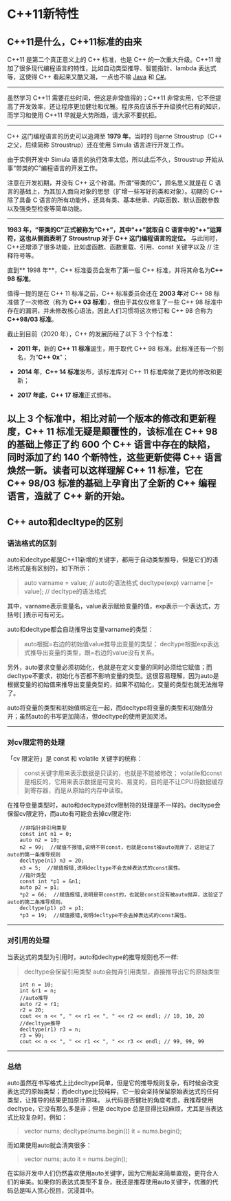 # C++11新特性

## C++11是什么，C++11标准的由来

C++11 是第二个真正意义上的 C++ 标准，也是 C++ 的一次重大升级。C++11 增加了很多现代编程语言的特性，比如自动类型推导、智能指针、lambda 表达式等，这使得 C++ 看起来又酷又潮，一点也不输 [Java](http://c.biancheng.net/java/) 和 [C#](http://c.biancheng.net/csharp/)。

---

虽然学习 C++11 需要花些时间，但这是非常值得的；C++11 非常实用，它不但提高了开发效率，还让程序更加健壮和优雅。程序员应该乐于升级换代已有的知识，而学习和使用 C++11 早就是大势所趋，请大家不要抗拒。

---

C++ 这门编程语言的历史可以追溯至 **1979 年**，当时的 Bjarne Stroustrup（C++ 之父，后续简称 Stroustrup）还在使用 Simula 语言进行开发工作。

由于实例开发中 Simula 语言的执行效率太低，所以此后不久，Stroustrup 开始从事“带类的C”编程语言的开发工作。

注意在开发初期，并没有 C++ 这个称谓。所谓“带类的C”，顾名思义就是在 C  语言的基础上，为其加入面向对象的思想（扩增一些写好的类和对象）。初期的 C++ 除了具备 C  语言的所有功能外，还具有类、基本继承、内联函数、默认函数参数以及强类型检查等简单功能。

---

**1983 年，“带类的C”正式被称为“C++”，其中“++”就取自 C 语言中的“++”运算符，这也从侧面表明了 Stroustrup 对于 C++ 这门编程语言的定位。** 与此同时，C++还增添了很多功能，比如虚函数、函数重载、引用、const 关键字以及 // 注释符号等。

直到** 1998 年**，C++ 标准委员会发布了第一版 C++ 标准，并将其命名为**C++ 98 标准**。

值得一提的是在 C++ 11 标准之前，C++ 标准委员会还在 **2003 年**对 C++ 98 标准做了一次修改（称为 **C++ 03 标准**），但由于其仅仅修复了一些 C++ 98 标准中存在的漏洞，并未修改核心语法，因此人们习惯将这次修订和 C++ 98 合称为 **C++98/03 标准**。

截止到目前（2020 年），C++ 的发展历经了以下 3 个个标准：

- **2011 年**，新的 **C++ 11 标准**诞生，用于取代 C++ 98 标准。此标准还有一个别名，为“**C++ 0x**"；

- **2014 年**，**C++ 14 标准**发布，该标准库对 C++ 11 标准库做了更优的修改和更新；

- **2017 年底**，**C++ 17 标准**正式颁布。

以上 3 个标准中，相比对前一个版本的修改和更新程度，C++ 11 标准无疑是颠覆性的，该标准在 C++ 98 的基础上修正了约 600 个 C++ 语言中存在的缺陷，同时添加了约 140 个新特性，这些更新使得 C++ 语言焕然一新。读者可以这样理解 C++ 11 标准，它在 C++ 98/03 标准的基础上孕育出了全新的 C++ 编程语言，造就了 C++ 新的开始。
---
## C++ auto和decltype的区别

### 语法格式的区别

auto和decltype都是C++11新增的关键字，都用于自动类型推导，但是它们的语法格式是有区别的，如下所示：
> auto varname = value;  // auto的语法格式
> decltype(exp) varname [= value];  // decltype的语法格式

其中，varname表示变量名，value表示赋给变量的值，exp表示一个表达式，方括号[ ]表示可有可无。

auto和decltype都会自动推导出变量varname的类型：
> auto根据=右边的初始值value推导出变量的类型；
> decltype根据exp表达式推导出变量的类型，跟=右边的value没有关系。

另外，auto要求变量必须初始化，也就是在定义变量的同时必须给它赋值；而 decltype不要求，初始化与否都不影响变量的类型。这很容易理解，因为auto是根据变量的初始值来推导出变量类型的，如果不初始化，变量的类型也就无法推导了。

auto将变量的类型和初始值绑定在一起，而decltype将变量的类型和初始值分开；虽然auto的书写更加简洁，但decltype的使用更加灵活。

---

### 对cv限定符的处理
「cv 限定符」是 const 和 volatile 关键字的统称：
> const关键字用来表示数据是只读的，也就是不能被修改；
> volatile和const是相反的，它用来表示数据是可变的、易变的，目的是不让CPU将数据缓存到寄存器，而是从原始的内存中读取。

在推导变量类型时，auto和decltype对cv限制符的处理是不一样的。decltype会保留cv限定符，而auto有可能会去掉cv限定符:
```
    //非指针非引用类型
    const int n1 = 0;
    auto n2 = 10;
    n2 = 99;  //赋值不报错,说明不带const，也就是const被auto抛弃了，这验证了auto的第一条推导规则
    decltype(n1) n3 = 20;
    n3 = 5;  //赋值报错,说明decltype不会去掉表达式的const属性。
    //指针类型
    const int *p1 = &n1;
    auto p2 = p1;
    *p2 = 66;  //赋值报错,说明是带const的，也就是const没有被auto抛弃，这验证了auto的第二条推导规则。
    decltype(p1) p3 = p1;
    *p3 = 19;  //赋值报错,说明decltype不会去掉表达式的const属性。
```

---

### 对引用的处理
当表达式的类型为引用时，auto和decltype的推导规则也不一样:
> decltype会保留引用类型
> auto会抛弃引用类型，直接推导出它的原始类型

```
    int n = 10;
    int &r1 = n;
    //auto推导
    auto r2 = r1;
    r2 = 20;
    cout << n << ", " << r1 << ", " << r2 << endl; // 10, 10, 20
    //decltype推导
    decltype(r1) r3 = n;
    r3 = 99;
    cout << n << ", " << r1 << ", " << r3 << endl; // 99, 99, 99
```
---
### 总结
auto虽然在书写格式上比decltype简单，但是它的推导规则复杂，有时候会改变表达式的原始类型；而decltype比较纯粹，它一般会坚持保留原始表达式的任何类型，让推导的结果更加原汁原味。
从代码是否健壮的角度考虑，我推荐使用 decltype，它没有那么多是非；但是 decltype 总是显得比较麻烦，尤其是当表达式比较复杂时，例如：
> vector<int> nums;
> decltype(nums.begin()) it = nums.begin();

而如果使用auto就会清爽很多：
> vector<int> nums;
> auto it = nums.begin();

在实际开发中人们仍然喜欢使用auto关键字，因为它用起来简单直观，更符合人们的审美。如果你的表达式类型不复杂，我还是推荐使用auto关键字，优雅的代码总是叫人赏心悦目，沉浸其中。
